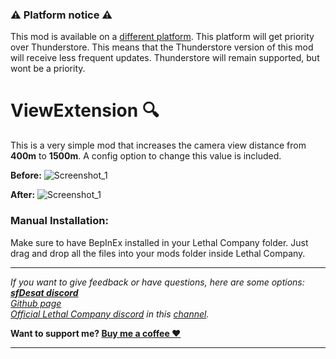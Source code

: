 ### ⚠️ Platform notice ⚠️
This mod is available on a [different platform](https://www.curseforge.com/lethal-company/mods/viewextension). This platform will get priority over Thunderstore. This means that the Thunderstore version of this mod will receive less frequent updates. Thunderstore will remain supported, but wont be a priority.

# ViewExtension 🔍
This is a very simple mod that increases the camera view distance from **400m** to **1500m**. A config option to change this value is included.
  
**Before:**
![Screenshot_1](https://raw.githubusercontent.com/sfDesat/ViewExtension/main/Screenshots/Before.png "Before Screenshot")
  
**After:**
![Screenshot_1](https://raw.githubusercontent.com/sfDesat/ViewExtension/main/Screenshots/After.png "After Screenshot")

### Manual Installation:
Make sure to have BepInEx installed in your Lethal Company folder. Just drag and drop all the files into your mods folder inside Lethal Company.
  
***
_If you want to give feedback or have questions, here are some options:  
**[sfDesat discord](https://discord.gg/UVJx7F8mJY)**  
[Github page](https://github.com/sfDesat/ViewExtension/issues)  
[Official Lethal Company discord](https://discord.gg/lcmod) in this [channel](https://discordapp.com/channels/1168655651455639582/1198736199297286196)._  

**Want to support me? [Buy me a coffee ❤️](https://ko-fi.com/sfdesat)**
***
